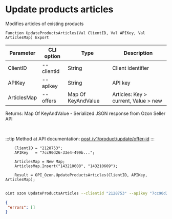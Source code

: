 ﻿---
sidebar_position: 11
---

# Update products articles
 Modifies articles of existing products



`Function UpdateProductsArticles(Val ClientID, Val APIKey, Val ArticlesMap) Export`

  | Parameter | CLI option | Type | Description |
  |-|-|-|-|
  | ClientID | --clientid | String | Client identifier |
  | APIKey | --apikey | String | API key |
  | ArticlesMap | --offers | Map Of KeyAndValue | Articles: Key > current, Value > new |

  
  Returns:  Map Of KeyAndValue - Serialized JSON response from Ozon Seller API

<br/>

:::tip
Method at API documentation: [post /v1/product/update/offer-id](https://docs.ozon.ru/api/seller/#operation/ProductAPI_ProductUpdateOfferID)
:::
<br/>


```bsl title="Code example"
    ClientID = "2128753";
    APIKey   = "7cc90d26-33e4-499b...";

    ArticlesMap = New Map;
    ArticlesMap.Insert("143210608", "143210609");

    Result = OPI_Ozon.UpdateProductsArticles(ClientID, APIKey, ArticlesMap);
```



```sh title="CLI command example"
    
oint ozon UpdateProductsArticles --clientid "2128753" --apikey "7cc90d26-33e4-499b..." --offers %offers%

```

```json title="Result"
{
 "errors": []
}
```
